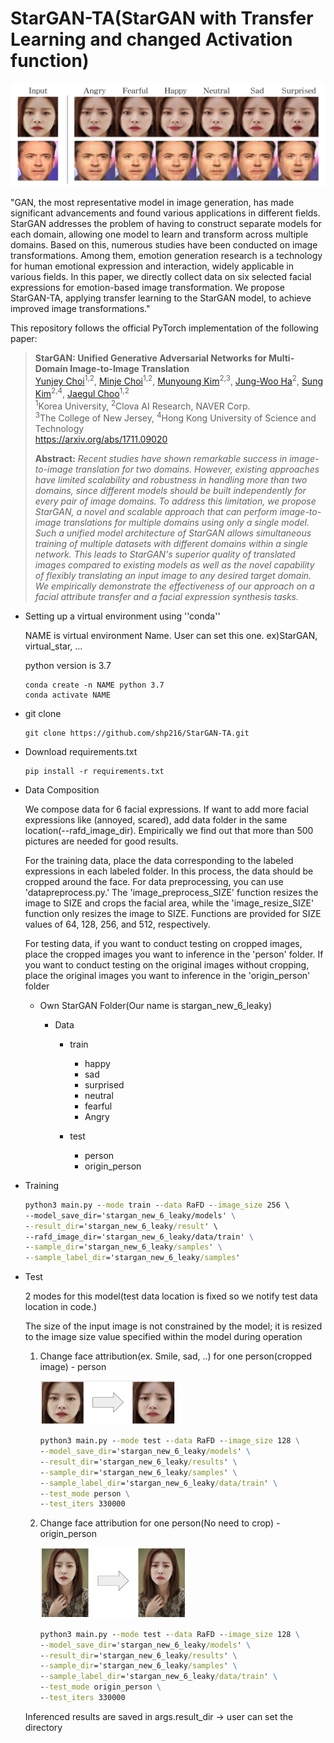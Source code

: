 # StarGAN-TA(StarGAN with Transfer Learning and changed Activation function)

<img src="./pics/total_image.png" alt="total_image" style="zoom:50%;" />

"GAN, the most representative model in image generation, has made significant advancements and found various applications in different fields. StarGAN addresses the problem of having to construct separate models for each domain, allowing one model to learn and transform across multiple domains. Based on this, numerous studies have been conducted on image transformations. Among them, emotion generation research is a technology for human emotional expression and interaction, widely applicable in various fields. In this paper, we directly collect data on six selected facial expressions for emotion-based image transformation. We propose StarGAN-TA, applying transfer learning to the StarGAN model, to achieve improved image transformations."

This repository follows the official PyTorch implementation of the following paper:

> **StarGAN: Unified Generative Adversarial Networks for Multi-Domain Image-to-Image Translation**<br>
> [Yunjey Choi](https://github.com/yunjey)<sup>1,2</sup>, [Minje Choi](https://github.com/mjc92)<sup>1,2</sup>, [Munyoung Kim](https://www.facebook.com/munyoung.kim.1291)<sup>2,3</sup>, [Jung-Woo Ha](https://www.facebook.com/jungwoo.ha.921)<sup>2</sup>, [Sung Kim](https://www.cse.ust.hk/~hunkim/)<sup>2,4</sup>, [Jaegul Choo](https://sites.google.com/site/jaegulchoo/)<sup>1,2</sup>    <br/>
> <sup>1</sup>Korea University, <sup>2</sup>Clova AI Research, NAVER Corp. <br>
> <sup>3</sup>The College of New Jersey, <sup>4</sup>Hong Kong University of Science and Technology <br/>
> https://arxiv.org/abs/1711.09020 <br>
>
> **Abstract:** *Recent studies have shown remarkable success in image-to-image translation for two domains. However, existing approaches have limited scalability and robustness in handling more than two domains, since different models should be built independently for every pair of image domains. To address this limitation, we propose StarGAN, a novel and scalable approach that can perform image-to-image translations for multiple domains using only a single model. Such a unified model architecture of StarGAN allows simultaneous training of multiple datasets with different domains within a single network. This leads to StarGAN's superior quality of translated images compared to existing models as well as the novel capability of flexibly translating an input image to any desired target domain. We empirically demonstrate the effectiveness of our approach on a facial attribute transfer and a facial expression synthesis tasks.*

* Setting up a virtual environment using ''conda''

  NAME is virtual environment Name. User can set this one. ex)StarGAN, virtual_star, ... 

  python version is 3.7 

  ```terminal
  conda create -n NAME python 3.7
  conda activate NAME
  ```

* git clone 

  ```terminal
  git clone https://github.com/shp216/StarGAN-TA.git
  ```

  

* Download requirements.txt

  ```terminal
  pip install -r requirements.txt
  ```

  



* Data Composition

  We compose data for 6 facial expressions. If want to add more facial expressions like (annoyed, scared), add data folder in the same location(--rafd_image_dir). Empirically we find out that more than 500 pictures are needed for good results.

  For the training data, place the data corresponding to the labeled expressions in each labeled folder. In this process, the data should be cropped around the face. For data preprocessing, you can use 'datapreprocess.py.' The 'image_preprocess_SIZE' function resizes the image to SIZE and crops the facial area, while the 'image_resize_SIZE' function only resizes the image to SIZE. Functions are provided for SIZE values of 64, 128, 256, and 512, respectively.

  For testing data, if you want to conduct testing on cropped images, place the cropped images you want to inference in the 'person' folder. If you want to conduct testing on the original images without cropping, place the original images you want to inference in the 'origin_person' folder

  - Own StarGAN Folder(Our name is stargan_new_6_leaky)

    - Data

      - train

        - happy
        - sad
        - surprised
        - neutral
        - fearful
        - Angry
      
      - test
      
        - person
        - origin_person

        

* Training

  ``` cmd
  python3 main.py --mode train --data RaFD --image_size 256 \ 
  --model_save_dir='stargan_new_6_leaky/models' \
  --result_dir='stargan_new_6_leaky/result' \ 
  --rafd_image_dir='stargan_new_6_leaky/data/train' \
  --sample_dir='stargan_new_6_leaky/samples' \
  --sample_label_dir='stargan_new_6_leaky/samples'
  ```

  

* Test

  2 modes for this model(test data location is fixed so we notify test data location in code.)

  The size of the input image is not constrained by the model; it is resized to the image size value specified within the model during operation

  1. Change face attribution(ex. Smile, sad, ..) for one person(cropped image) - person

     <img src="./pics/cropped.png" alt="cropped" style="zoom: 25%;" />

     ```cmd
     python3 main.py --mode test --data RaFD --image_size 128 \
     --model_save_dir='stargan_new_6_leaky/models' \
     --result_dir='stargan_new_6_leaky/results' \
     --sample_dir='stargan_new_6_leaky/samples' \
     --sample_label_dir='stargan_new_6_leaky/data/train' \
     --test_mode person \
     --test_iters 330000
     ```

     

  2. Change face attribution for one person(No need to crop) - origin_person

     <img src="./pics/original.png" alt="cropped" style="zoom: 25%;" />

     ```cmd
     python3 main.py --mode test --data RaFD --image_size 128 \
     --model_save_dir='stargan_new_6_leaky/models' \
     --result_dir='stargan_new_6_leaky/results' \
     --sample_dir='stargan_new_6_leaky/samples' \
     --sample_label_dir='stargan_new_6_leaky/data/train' \
     --test_mode origin_person \
     --test_iters 330000
     ```

     

  Inferenced results are saved in args.result_dir -> user can set the directory

  

  

